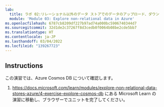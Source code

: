 ```yaml
---
lab:
  title: ラボ 02:リレーショナル以外のデータ ストアでのデータのアップロード、ダウンロード、およびクエリの実行
  module: 'Module 03: Explore non-relational data in Azure'
ms.openlocfilehash: 6787cb8209df227b97ad74a000bc5906740344d7
ms.sourcegitcommit: 32d1de2c37267f8d3cedb0f0064b08be2cde5bb7
ms.translationtype: HT
ms.contentlocale: ja-JP
ms.lasthandoff: 03/04/2022
ms.locfileid: "139267723"
---
```

## <a name="instructions"></a>Instructions

この演習では、Azure Cosmos DB について確認します。

1.  https://docs.microsoft.com/learn/modules/explore-non-relational-data-stores-azure/4-exercise-explore-cosmos-db にある Microsoft Learn の演習に移動し、ブラウザーでユニットを完了してください。 
